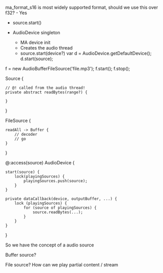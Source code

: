 ma_format_s16 is most widely supported format, should we use this over f32?
    - Yes


- source.start()

- AudioDevice singleton
    - MA device init
    - Creates the audio thread
    - source.start(device?)
        var d = AudioDevice.getDefaultDevice();
        d.start(source);

f = new AudioBufferFileSource('file.mp3');
f.start();
f.stop();

Source {

    // @! called from the audio thread!
    private abstract readBytes(range?) {
        
    }

}

FileSource {

    readAll -> Buffer {
        // decoder
        // go
    }

}

@:access(source)
AudioDevice {

    start(source) {
        lock(playingSources) {
            playingSources.push(source);
        }
    }

    private dataCallback(device, outputBuffer, ...) {
        lock (playingSources) {
            for (source of playingSources) {
                source.readBytes(...);
            }
        }
    }

}

So we have the concept of a audio source

Buffer source?


File source?
    How can we play partial content / stream